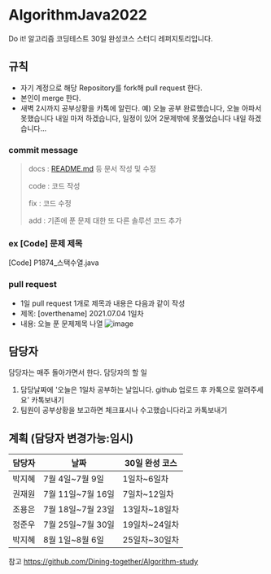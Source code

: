 # AlgorithmJava2022
Do it! 알고리즘 코딩테스트 30일 완성코스 스터디 레퍼지토리입니다.


## 규칙
- 자기 계정으로 해당 Repository를 fork해 pull request 한다.
- 본인이 merge 한다.
- 새벽 2시까지 공부상황을 카톡에 알린다.
예) 오늘 공부 완료했습니다, 오늘 아파서 못했습니다 내일 마저 하겠습니다, 일정이 있어 2문제밖에 못풀었습니다 내일 하겠습니다...


### commit message

> docs : [README.md](http://readme.md/) 등 문서 작성 및 수정
>
> code : 코드 작성
>
> fix : 코드 수정
>
> add : 기존에 푼 문제 대한 또 다른 솔루션 코드 추가

### ex [Code] 문제 제목

[Code] P1874_스택수열.java

### pull request

- 1일 pull request 1개로 제목과 내용은 다음과 같이 작성
- 제목: [overthename] 2021.07.04 1일차
- 내용: 오늘 푼 문제제목 나열
![image](https://user-images.githubusercontent.com/80188940/177370819-aff9bf8a-5a5e-4257-bb83-ae8d711ca8e1.png)


## 담당자

담당자는 매주 돌아가면서 한다.
담당자의 할 일

1. 담당날짜에 '오늘은 1일차 공부하는 날입니다. github 업로드 후 카톡으로 알려주세요' 카톡보내기
2. 팀원이 공부상황을 보고하면 체크표시나 수고했습니다라고 카톡보내기


## 계획 (담당자 변경가능:임시)

| 담당자 | 날짜                | 30일 완성 코스                                       |
| ------ | ------------------- | --------------------------------------------------- |
| 박지혜 | 7월 4일~7월 9일     | 1일차~6일차                                          |
| 권재원 | 7월 11일~7월 16일   |  7일차~12일차                                        |
| 조용은 | 7월 18일~7월 23일   |  13일차~18일차                                       |
| 정준우 | 7월 25일~7월 30일   |  19일차~24일차                                       |
| 박지혜 | 8월 1일~8월 6일     | 25일차~30일차                                        |







참고 https://github.com/Dining-together/Algorithm-study
